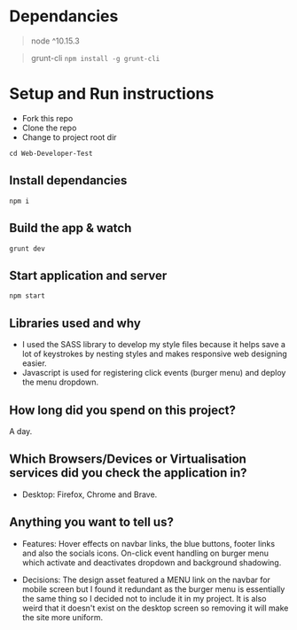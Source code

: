 # Dependancies
> node ^10.15.3

> grunt-cli ```npm install -g grunt-cli```

# Setup and Run instructions

- Fork this repo
- Clone the repo
- Change to project root dir
```
cd Web-Developer-Test
```

## Install dependancies
```
npm i
``` 

## Build the app & watch
```
grunt dev
```

## Start application and server
```
npm start
```

## Libraries used and why
- I used the SASS library to develop my style files because it helps save a lot of keystrokes by nesting styles and makes responsive web designing easier. 
- Javascript is used for registering click events (burger menu) and deploy the menu dropdown.

## How long did you spend on this project?
A day.

## Which Browsers/Devices or Virtualisation services did you check the application in?
- Desktop:
Firefox, Chrome and Brave.

## Anything you want to tell us?
- Features:
Hover effects on navbar links, the blue buttons, footer links and also the socials icons.
On-click event handling on burger menu which activate and deactivates dropdown and background shadowing.

- Decisions:
The design asset featured a MENU link on the navbar for mobile screen but I found it redundant as the burger menu is essentially the same thing so I decided not to include it in my project. It is also weird that it doesn't exist on the desktop screen so removing it will make the site more uniform.
